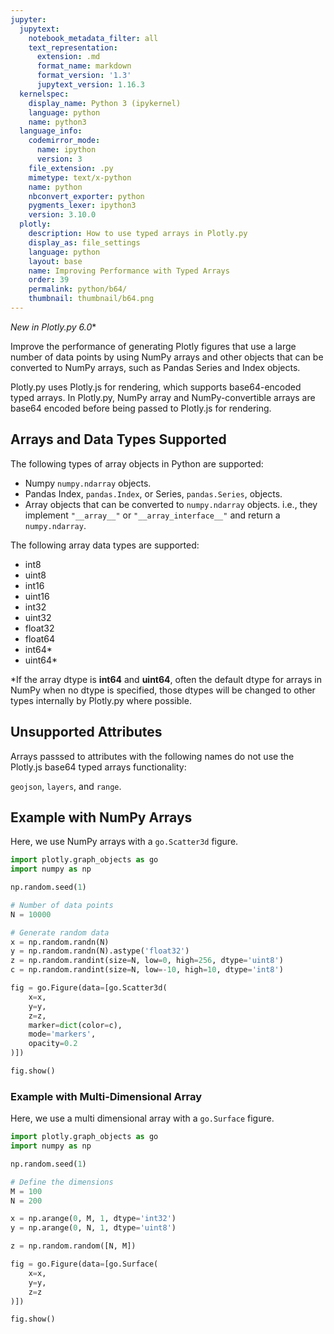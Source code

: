 ```yaml
---
jupyter:
  jupytext:
    notebook_metadata_filter: all
    text_representation:
      extension: .md
      format_name: markdown
      format_version: '1.3'
      jupytext_version: 1.16.3
  kernelspec:
    display_name: Python 3 (ipykernel)
    language: python
    name: python3
  language_info:
    codemirror_mode:
      name: ipython
      version: 3
    file_extension: .py
    mimetype: text/x-python
    name: python
    nbconvert_exporter: python
    pygments_lexer: ipython3
    version: 3.10.0
  plotly:
    description: How to use typed arrays in Plotly.py
    display_as: file_settings
    language: python
    layout: base
    name: Improving Performance with Typed Arrays
    order: 39
    permalink: python/b64/
    thumbnail: thumbnail/b64.png
---
```


*New in Plotly.py 6.0**

Improve the performance of generating Plotly figures that use a large number of data points by using NumPy arrays and other objects that can be converted to NumPy arrays, such as Pandas Series and Index objects. 

Plotly.py uses Plotly.js for rendering, which supports base64-encoded typed arrays. In Plotly.py, NumPy array and NumPy-convertible arrays are base64 encoded before being passed to Plotly.js for rendering.


## Arrays and Data Types Supported

The following types of array objects in Python are supported:

- Numpy `numpy.ndarray` objects.
- Pandas Index, `pandas.Index`, or Series, `pandas.Series`, objects.
- Array objects that can be converted to `numpy.ndarray` objects. i.e., they implement `"__array__"` or `"__array_interface__"` and return a `numpy.ndarray`.

The following array data types are supported:

- int8
- uint8
- int16
- uint16
- int32
- uint32
- float32
- float64
- int64*
- uint64*
    
*If the array dtype is **int64** and **uint64**, often the default dtype for arrays in NumPy when no dtype is specified, those dtypes will be changed to other types internally by Plotly.py where possible. 



## Unsupported Attributes

Arrays passsed to attributes with the following names do not use the Plotly.js base64 typed arrays functionality:

`geojson`, `layers`, and `range`.


## Example with NumPy Arrays

Here, we use NumPy arrays with a `go.Scatter3d` figure.

```python
import plotly.graph_objects as go
import numpy as np

np.random.seed(1)

# Number of data points
N = 10000

# Generate random data
x = np.random.randn(N)
y = np.random.randn(N).astype('float32')
z = np.random.randint(size=N, low=0, high=256, dtype='uint8')
c = np.random.randint(size=N, low=-10, high=10, dtype='int8')

fig = go.Figure(data=[go.Scatter3d(
    x=x,
    y=y,
    z=z,
    marker=dict(color=c),
    mode='markers',
    opacity=0.2
)])

fig.show()
```

### Example with Multi-Dimensional Array

Here, we use a multi dimensional array with a `go.Surface` figure.


```python
import plotly.graph_objects as go
import numpy as np

np.random.seed(1)

# Define the dimensions
M = 100
N = 200

x = np.arange(0, M, 1, dtype='int32')
y = np.arange(0, N, 1, dtype='uint8')

z = np.random.random([N, M])

fig = go.Figure(data=[go.Surface(
    x=x,
    y=y,
    z=z
)])

fig.show()
```
